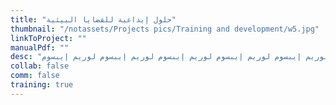 ```yaml
---
title: "حلول إبداعية للقضايا البيئية"
thumbnail: "/notassets/Projects pics/Training and development/w5.jpg"
linkToProject: ""
manualPdf: ""
desc: "لوريم إيبسوم لوريم إيبسوم لوريم إيبسوم لوريم إيبسوم لوريم إيبسوم لوريم إيبسوم لوريم إيبسوم لوريم إيبسوم لوريم إيبسوم لوريم إيبسوم لوريم إيبسوم لوريم إيبسوم"
collab: false
comm: false
training: true
---
```

